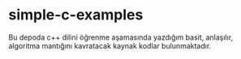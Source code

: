 # simple-c-examples
Bu depoda c++ dilini öğrenme aşamasında yazdığım basit, anlaşılır, algoritma mantığını kavratacak kaynak kodlar bulunmaktadır.

